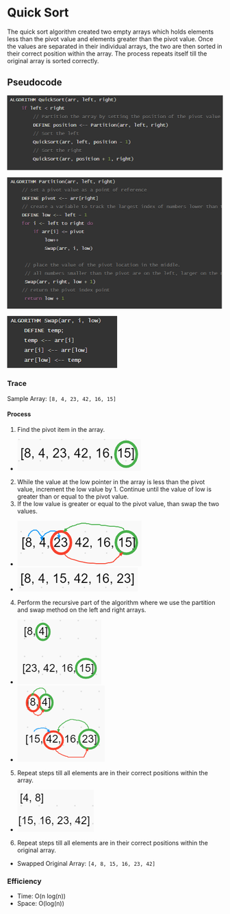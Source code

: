 # Quick Sort

The quick sort algorithm created two empty arrays which holds elements less than the pivot value and elements greater than the pivot value. Once the values are separated in their individual arrays, the two are then sorted in their correct position within the array. The process repeats itself till the original array is sorted correctly. 

## Pseudocode

![Quick Sort Pseudocode](../img/quickSort.PNG)

![Partition Helper Pseudocode](../img/partitionHelper.PNG)

![Swap Helper Pseudocode](../img/swapHelper.PNG)

### Trace

Sample Array: ``[8, 4, 23, 42, 16, 15]``

#### Process

1. Find the pivot item in the array.
- ![Find the pivot](../img/quickSortFindPivot.PNG)
2. While the value at the low pointer in the array is less than the pivot value, increment the low value by 1. Continue until the value of low is greater than or equal to the pivot value.
3. If the low value is greater or equal to the pivot value, than swap the two values.
- ![Find larger number then swap](../img/quickSortFindBiggerSwap.PNG)
- ![Array is swapped](../img/quickSortSwapedArray.PNG)
4. Perform the recursive part of the algorithm where we use the partition and swap method on the left and right arrays.
- ![Find the pivot](../img/quickSortFindPivot2.PNG)
- ![Find larger number then swap](../img/quickSortFindBiggerSwap2.PNG)
5. Repeat steps till all elements are in their correct positions within the array.
- ![Array is swapped](../img/quickSortSwapedArray2.PNG)
6. Repeat steps till all elements are in their correct positions within the original array.
- Swapped Original Array: ``[4, 8, 15, 16, 23, 42]``

### Efficiency

- Time: O(n log(n))
- Space: O(log(n))